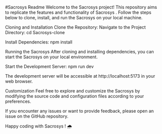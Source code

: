 #Sacrosys  Readme 
Welcome to the Sacrosys project! This repository aims to replicate the features and functionality of Sacrosys . Follow the steps below to clone, install, and run the Sacrosys   on your local machine.

Cloning and Installation Clone the Repository: 
Navigate to the Project Directory: cd Sacrosys-clone

Install Dependencies: npm install

Running the Sacrosys  After cloning and installing dependencies, you can start the Sacrosys  on your local environment.

Start the Development Server: npm run dev

The development server will be accessible at http://localhost:5173 in your web browser.

Customization Feel free to explore and customize the Sacrosys  by modifying the source code and configuration files according to your preferences.

If you encounter any issues or want to provide feedback, please open an issue on the GitHub repository.

Happy coding with Sacrosys ! 🌧

